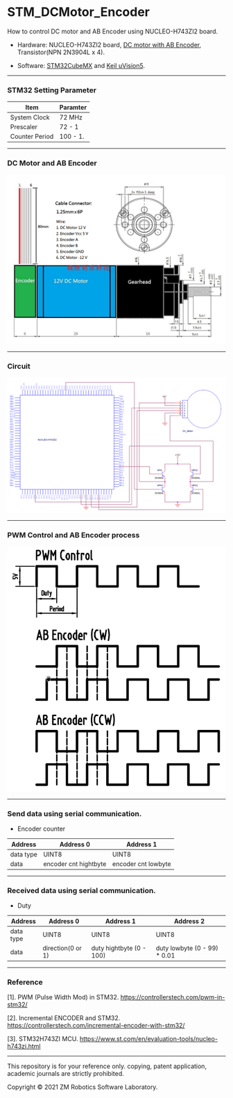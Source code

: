 # STM_DCMotor_Encoder
How to control DC motor and AB Encoder using NUCLEO-H743ZI2 board.

- Hardware:  NUCLEO-H743ZI2 board, [DC motor with AB Encoder](https://www.ruten.com.tw/item/show?21832476641790), Transistor(NPN 2N3904L x 4).

- Software: [STM32CubeMX](https://www.st.com/en/development-tools/stm32cubemx.html) and [Keil uVision5](https://www2.keil.com/mdk5/uvision/).

------

### STM32 Setting Parameter

| Item                     | Paramter    |
| ---                      | ---         |
| System Clock             | 72 MHz      |
| Prescaler                | 72 - 1      |
| Counter Period           | 100 - 1.    |

------

### DC Motor and AB Encoder

![image](https://github.com/qaz9517532846/STM_DCMotor_Encoder/blob/main/circuit/DCMotor.png)

------

### Circuit

![image](https://github.com/qaz9517532846/STM_DCMotor_Encoder/blob/main/circuit/circuit.png)

------

### PWM Control and AB Encoder process

![image](https://github.com/qaz9517532846/STM_DCMotor_Encoder/blob/main/circuit/PWM_ENCODER.png)

------

### Send data using serial communication.

- Encoder counter

| Address        | Address 0                  | Address 1                  |
| ---            | ---                        | ---                        |
| data type      | UINT8                      | UINT8                      |
| data           | encoder cnt hightbyte      | encoder cnt lowbyte        |

------

### Received data using serial communication.

- Duty

| Address        | Address 0                  | Address 1                  | Address 2|
| ---            | ---                        | ---                        | ---                           |
| data type      | UINT8                      | UINT8                      | UINT8                         |
| data           | direction(0 or 1)          | duty hightbyte (0 - 100)   | duty lowbyte (0 - 99) * 0.01  |

------

### Reference

[1]. PWM (Pulse Width Mod) in STM32. https://controllerstech.com/pwm-in-stm32/

[2]. Incremental ENCODER and STM32. https://controllerstech.com/incremental-encoder-with-stm32/

[3]. STM32H743ZI MCU. https://www.st.com/en/evaluation-tools/nucleo-h743zi.html

------

This repository is for your reference only. copying, patent application, academic journals are strictly prohibited.

Copyright © 2021 ZM Robotics Software Laboratory.

